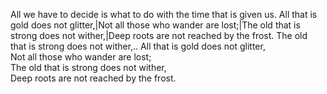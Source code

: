All we have to decide is what to do with the time that is given us.
All that is gold does not glitter,|Not all those who wander are lost;|The old that is strong does not wither,|Deep roots are not reached by the frost.
The old that is strong does not wither,..
All that is gold does not glitter,<br/>Not all those who wander are lost;<br/>The old that is strong does not wither,<br/>Deep roots are not reached by the frost.